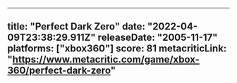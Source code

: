 
---
title: "Perfect Dark Zero"
date: "2022-04-09T23:38:29.911Z"
releaseDate: "2005-11-17"
platforms: ["xbox360"]
score: 81
metacriticLink: "https://www.metacritic.com/game/xbox-360/perfect-dark-zero"
---
